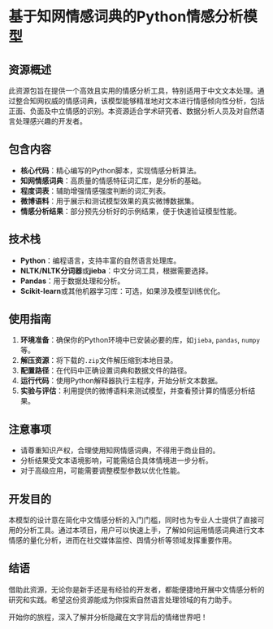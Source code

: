 # 基于知网情感词典的Python情感分析模型

## 资源概述
此资源包旨在提供一个高效且实用的情感分析工具，特别适用于中文文本处理。通过整合知网权威的情感词典，该模型能够精准地对文本进行情感倾向性分析，包括正面、负面及中立情感的识别。本资源适合学术研究者、数据分析人员及对自然语言处理感兴趣的开发者。

## 包含内容
- **核心代码**：精心编写的Python脚本，实现情感分析算法。
- **知网情感词典**：高质量的情感特征词汇库，是分析的基础。
- **程度词表**：辅助增强情感强度判断的词汇列表。
- **微博语料**：用于展示和测试模型效果的真实微博数据集。
- **情感分析结果**：部分预先分析好的示例结果，便于快速验证模型性能。

## 技术栈
- **Python**：编程语言，支持丰富的自然语言处理库。
- **NLTK/NLTK分词器**或**jieba**：中文分词工具，根据需要选择。
- **Pandas**：用于数据处理和分析。
- **Scikit-learn**或其他机器学习库：可选，如果涉及模型训练优化。

## 使用指南
1. **环境准备**：确保你的Python环境中已安装必要的库，如`jieba`, `pandas`, `numpy`等。
2. **解压资源**：将下载的`.zip`文件解压缩到本地目录。
3. **配置路径**：在代码中正确设置词典和数据文件的路径。
4. **运行代码**：使用Python解释器执行主程序，开始分析文本数据。
5. **实验与评估**：利用提供的微博语料来测试模型，并查看预计算的情感分析结果。

## 注意事项
- 请尊重知识产权，合理使用知网情感词典，不得用于商业目的。
- 分析结果受文本语境影响，可能需结合具体情境进一步分析。
- 对于高级应用，可能需要调整模型参数以优化性能。

## 开发目的
本模型的设计意在简化中文情感分析的入门门槛，同时也为专业人士提供了直接可用的分析工具。通过本项目，用户可以快速上手，了解如何运用情感词典进行文本情感的量化分析，进而在社交媒体监控、舆情分析等领域发挥重要作用。

## 结语
借助此资源，无论你是新手还是有经验的开发者，都能便捷地开展中文情感分析的研究和实践。希望这份资源能成为你探索自然语言处理领域的有力助手。

开始你的旅程，深入了解并分析隐藏在文字背后的情绪世界吧！
